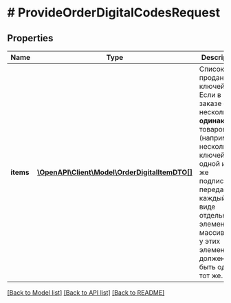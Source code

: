# # ProvideOrderDigitalCodesRequest

## Properties

Name | Type | Description | Notes
------------ | ------------- | ------------- | -------------
**items** | [**\OpenAPI\Client\Model\OrderDigitalItemDTO[]**](OrderDigitalItemDTO.md) | Список проданных ключей.  Если в заказе есть несколько **одинаковых** товаров (например, несколько ключей к одной и той же подписке), передайте каждый в виде отдельного элемента массива. &#x60;id&#x60; у этих элементов должен быть один и тот же. |

[[Back to Model list]](../../README.md#models) [[Back to API list]](../../README.md#endpoints) [[Back to README]](../../README.md)
